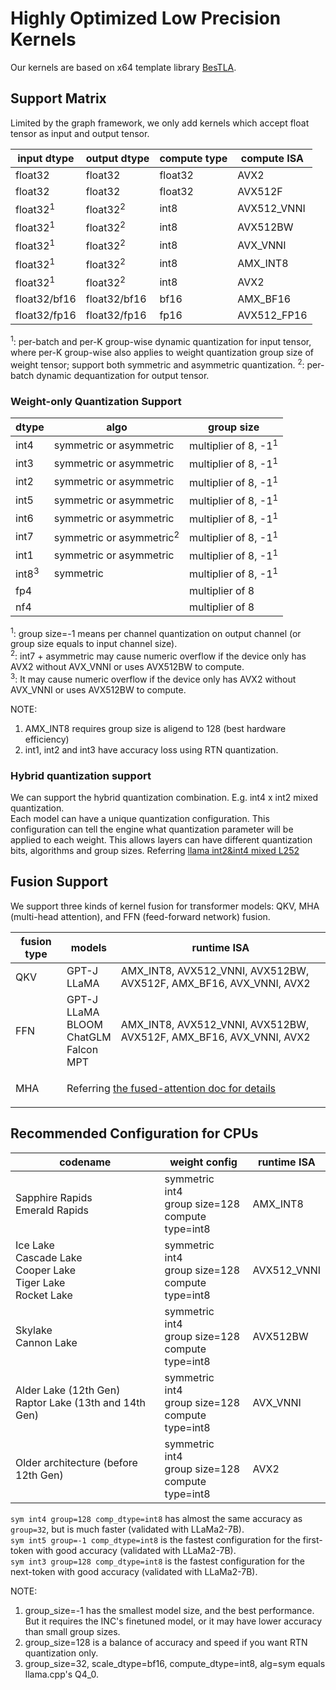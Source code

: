 # Highly Optimized Low Precision Kernels
Our kernels are based on x64 template library [BesTLA](../../bestla/README.md).
## Support Matrix
Limited by the graph framework, we only add kernels which accept float tensor as input and output tensor.

input dtype | output dtype | compute type | compute ISA
--- |---|---|---
float32 | float32 | float32 | AVX2
float32 | float32 | float32 | AVX512F
float32<sup>1</sup> | float32<sup>2</sup> | int8 | AVX512_VNNI
float32<sup>1</sup> | float32<sup>2</sup> | int8 | AVX512BW
float32<sup>1</sup> | float32<sup>2</sup> | int8 | AVX_VNNI
float32<sup>1</sup> | float32<sup>2</sup> | int8 | AMX_INT8
float32<sup>1</sup> | float32<sup>2</sup> | int8 | AVX2
float32/bf16 | float32/bf16 | bf16 | AMX_BF16
float32/fp16 | float32/fp16 | fp16 | AVX512_FP16

<sup>1</sup>: per-batch and per-K group-wise dynamic quantization for input tensor, where per-K group-wise also applies to weight quantization
group size of weight tensor; support both symmetric and asymmetric quantization.
<sup>2</sup>: per-batch dynamic dequantization for output tensor.

### Weight-only Quantization Support
dtype | algo | group size
--- | --- | ---
int4 | symmetric or asymmetric | multiplier of 8, -1<sup>1</sup>
int3 | symmetric or asymmetric | multiplier of 8, -1<sup>1</sup>
int2 | symmetric or asymmetric | multiplier of 8, -1<sup>1</sup>
int5 | symmetric or asymmetric | multiplier of 8, -1<sup>1</sup>
int6 | symmetric or asymmetric | multiplier of 8, -1<sup>1</sup>
int7 | symmetric or asymmetric<sup>2</sup> | multiplier of 8, -1<sup>1</sup>
int1 | symmetric or asymmetric | multiplier of 8, -1<sup>1</sup>
int8<sup>3</sup> | symmetric | multiplier of 8, -1<sup>1</sup>
fp4 | | multiplier of 8
nf4 | | multiplier of 8

<sup>1</sup>: group size=-1 means per channel quantization on output channel (or group size equals to input channel size).  
<sup>2</sup>: int7 + asymmetric may cause numeric overflow if the device only has AVX2 without AVX_VNNI or uses AVX512BW to compute.  
<sup>3</sup>: It may cause numeric overflow if the device only has AVX2 without AVX_VNNI or uses AVX512BW to compute.

NOTE:
1. AMX_INT8 requires group size is aligend to 128 (best hardware efficiency)
2. int1, int2 and int3 have accuracy loss using RTN quantization.

### Hybrid quantization support
We can support the hybrid quantization combination. E.g. int4 x int2 mixed quantization.   
Each model can have a unique quantization configuration.  This configuration can tell the engine what quantization parameter will be applied to each weight. This allows layers can have different quantization
bits, algorithms and group sizes. Referring [llama int2&int4 mixed L252](../models/llama/llama_utils.cpp)

## Fusion Support
We support three kinds of kernel fusion for transformer models: QKV, MHA (multi-head attention), and FFN (feed-forward network) fusion.

<table>
    <thead>
        <tr>
            <th>fusion type</th>
            <th>models</th>
            <th>runtime ISA</th>
        </tr>
    </thead>
    <tbody>
        <tr>
            <td>QKV</td>
            <td >GPT-J<br>LLaMA</td>
            <td>AMX_INT8, AVX512_VNNI, AVX512BW, AVX512F, AMX_BF16, AVX_VNNI, AVX2</td>
        </tr>
        <tr>
            <td>FFN</td>
            <td>GPT-J<br>LLaMA<br>BLOOM<br>ChatGLM<br>Falcon<br>MPT</td>
            <td>AMX_INT8, AVX512_VNNI, AVX512BW, AVX512F, AMX_BF16, AVX_VNNI, AVX2</td>
        </tr>
        <tr>
            <td>MHA</td>
            <td colspan=2>

Referring [the fused-attention doc for details](../docs/fused_attention.md#supported-models)
</td>
        </tr>
    </tbody>
</table>

## Recommended Configuration for CPUs
codename | weight config | runtime ISA
---|---|---
Sapphire Rapids<br>Emerald Rapids | symmetric<br>int4<br>group size=128<br>compute type=int8 | AMX_INT8
Ice Lake<br>Cascade Lake<br>Cooper Lake<br>Tiger Lake<br>Rocket Lake | symmetric<br>int4<br>group size=128<br>compute type=int8 | AVX512_VNNI
Skylake<br>Cannon Lake |  symmetric<br>int4<br>group size=128<br>compute type=int8 | AVX512BW
Alder Lake (12th Gen)<br>Raptor Lake (13th and 14th Gen)| symmetric<br>int4<br>group size=128<br>compute type=int8 | AVX_VNNI
Older architecture (before 12th Gen)|  symmetric<br>int4<br>group size=128<br>compute type=int8 | AVX2

`sym int4 group=128 comp_dtype=int8` has almost the same accuracy as `group=32`, but is much faster (validated with LLaMa2-7B).  
`sym int5 group=-1 comp_dtype=int8` is the fastest configuration for the first-token with good accuracy (validated with LLaMa2-7B).  
`sym int3 group=128 comp_dtype=int8` is the fastest configuration for the next-token with good accuracy (validated with LLaMa2-7B).

NOTE:  
1. group_size=-1 has the smallest model size, and the best performance. But it requires the INC's finetuned model, or it may have lower accuracy than small group sizes.
2. group_size=128 is a balance of accuracy and speed if you want RTN quantization only.
3. group_size=32, scale_dtype=bf16, compute_dtype=int8, alg=sym equals llama.cpp's Q4_0.

